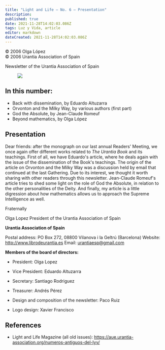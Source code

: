 ```yaml
---
title: "Light and Life — No. 6 — Presentation"
description: 
published: true
date: 2021-11-28T14:02:03.086Z
tags: Luz y Vida, article
editor: markdown
dateCreated: 2021-11-28T14:02:03.086Z
---
```


<p class="v-card v-sheet theme--light gray lighten-3 px-2">© 2006 Olga López<br>© 2006 Urantia Association of Spain</p>


Newsletter of the Urantia Association of Spain

<figure id="Figure_1" class="image urantiapedia">
<img src="/image/article/Luz_y_Vida/LyV1/01.jpg">
</figure>

## In this number:

- Back with dissemination, by Eduardo Altuzarra
- Orvonton and the Milky Way, by various authors (first part)
- God the Absolute, by Jean-Claude Romeuf
- Beyond mathematics, by Olga López


## Presentation

Dear friends: after the monograph on our last annual Readers' Meeting, we once again offer different works related to _The Urantia Book_ and its teachings. First of all, we have Eduardo's article, where he deals again with the issue of the dissemination of the Book's teachings. The origin of the article on Orvonton and the Milky Way was a discussion held by email that continued at the last Gathering. Due to its interest, we thought it worth sharing with other readers through this newsletter. Jean-Claude Romeuf's article tries to shed some light on the role of God the Absolute, in relation to the other personalities of the Deity. And finally, my article is a little digression about how mathematics allows us to approach the Supreme Intelligence as well.

Fraternally

Olga Lopez
President of the Urantia Association of Spain

**Urantia Association of Spain**

Postal address: PO Box 272, 08800 Vilanova i la Geltrú (Barcelona)
Website: http://www.librodeurantia.es
Email: urantiaesp@gmail.com

**Members of the board of directors:**

- President: Olga Lopez
- Vice President: Eduardo Altuzarra
- Secretary: Santiago Rodriguez
- Treasurer: Andrés Pérez

- Design and composition of the newsletter: Paco Ruiz
- Logo design: Xavier Francisco

## References

- Light and Life Magazine (all old issues): https://aue.urantia-association.org/numeros-antiguos-del-lyv/


